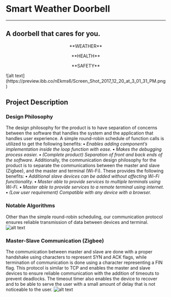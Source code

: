 # Smart Weather Doorbell
---
## A doorbell that cares for you.
<p align="center"> **WEATHER**</p>
<p align="center"> **HEALTH**</p>
<p align="center"> **SAFETY**</p>
![alt text](https://preview.ibb.co/nEkms6/Screen_Shot_2017_12_20_at_3_01_31_PM.png)

## Project Description
### Design Philosophy
The design philosophy for the product is to have separation of concerns between the software that handles the system and the application that handles user experience.
A simple round-robin schedule of function calls is utilized to get the following benefits:
  **•** _Enables adding component’s implementation inside the loop function with ease._
  **•** _Makes the debugging process easier._
  **•** _(Complete product) Separation of front and back ends of the software._
Additionally, the communication design philosophy for the product is to separate the communications between the master and slave (Zigbee), and the master and terminal (Wi-Fi). These provides the following benefits:
**•** *Additional slave devices can be added without affecting Wi-Fi functionality.*
**•** *Master able to provide services to multiple terminals using Wi-Fi.*
**•** *Master able to provide services to a remote terminal using internet.*
**•** *(Low user requirement) Compatible with any device with a browser.*

### Notable Algorithms
Other than the simple round-robin scheduling, our communication protocol ensures reliable transmission of data between devices and terminal.
![alt text](https://preview.ibb.co/dvews6/Screen_Shot_2017_12_20_at_3_01_21_PM.png)
### Master-Slave Communication (Zigbee)
The communication between master and slave are done with a proper handshake using characters to represent SYN and ACK flags, while termination of communication is done using a character representing a FIN flag. This protocol is similar to TCP and enables the master and slave devices to ensure reliable communication with the addition of timeouts to prevent deadlocks. The timeout timer also enables the device to recover and to be able to serve the user with a small amount of delay that is not noticeable to the user.
![alt text](https://preview.ibb.co/mRV0kR/Screen_Shot_2017_12_20_at_3_01_15_PM.png)

